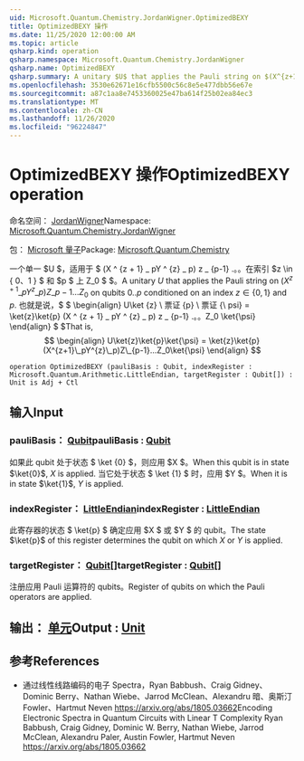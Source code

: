 ```yaml
---
uid: Microsoft.Quantum.Chemistry.JordanWigner.OptimizedBEXY
title: OptimizedBEXY 操作
ms.date: 11/25/2020 12:00:00 AM
ms.topic: article
qsharp.kind: operation
qsharp.namespace: Microsoft.Quantum.Chemistry.JordanWigner
qsharp.name: OptimizedBEXY
qsharp.summary: A unitary $U$ that applies the Pauli string on $(X^{z+1}\_pY^{z}\_p)Z\_{p-1}...Z_0$ on qubits $0..p$ conditioned on an index $z\in\{0,1\}$ and $p$. That is, $$ \begin{align} U\ket{z}\ket{p}\ket{\psi} = \ket{z}\ket{p}(X^{z+1}\_pY^{z}\_p)Z\_{p-1}...Z_0\ket{\psi} \end{align} $$
ms.openlocfilehash: 3530e62671e16cfb5500c56c8e5e477dbb56e67e
ms.sourcegitcommit: a87c1aa8e7453360025e47ba614f25b02ea84ec3
ms.translationtype: MT
ms.contentlocale: zh-CN
ms.lasthandoff: 11/26/2020
ms.locfileid: "96224847"
---
```

# <a name="optimizedbexy-operation"></a><span data-ttu-id="232a9-102">OptimizedBEXY 操作</span><span class="sxs-lookup"><span data-stu-id="232a9-102">OptimizedBEXY operation</span></span>

<span data-ttu-id="232a9-103">命名空间： [JordanWigner](xref:Microsoft.Quantum.Chemistry.JordanWigner)</span><span class="sxs-lookup"><span data-stu-id="232a9-103">Namespace: [Microsoft.Quantum.Chemistry.JordanWigner](xref:Microsoft.Quantum.Chemistry.JordanWigner)</span></span>

<span data-ttu-id="232a9-104">包： [Microsoft 量子](https://nuget.org/packages/Microsoft.Quantum.Chemistry)</span><span class="sxs-lookup"><span data-stu-id="232a9-104">Package: [Microsoft.Quantum.Chemistry](https://nuget.org/packages/Microsoft.Quantum.Chemistry)</span></span>


<span data-ttu-id="232a9-105">一个单一 $U $，适用于 $ (X ^ {z + 1} \_ pY ^ {z} \_ p) z \_ {p-1} .。。在索引 $z \in \{ 0、1 \} $ 和 $p $ 上 Z_0 $ $。</span><span class="sxs-lookup"><span data-stu-id="232a9-105">A unitary $U$ that applies the Pauli string on $(X^{z+1}\_pY^{z}\_p)Z\_{p-1}...Z_0$ on qubits $0..p$ conditioned on an index $z\in\{0,1\}$ and $p$.</span></span> <span data-ttu-id="232a9-106">也就是说，$ $ \begin{align} U\ket {z} \ 票证 {p} \ 票证 {\ psi} = \ket{z}\ket{p} (X ^ {z + 1} \_ pY ^ {z} \_ p) z \_ {p-1} .。。Z_0 \ket{\psi} \end{align} $ $</span><span class="sxs-lookup"><span data-stu-id="232a9-106">That is, $$ \begin{align} U\ket{z}\ket{p}\ket{\psi} = \ket{z}\ket{p}(X^{z+1}\_pY^{z}\_p)Z\_{p-1}...Z_0\ket{\psi} \end{align} $$</span></span>

```qsharp
operation OptimizedBEXY (pauliBasis : Qubit, indexRegister : Microsoft.Quantum.Arithmetic.LittleEndian, targetRegister : Qubit[]) : Unit is Adj + Ctl
```


## <a name="input"></a><span data-ttu-id="232a9-107">输入</span><span class="sxs-lookup"><span data-stu-id="232a9-107">Input</span></span>

### <a name="paulibasis--qubit"></a><span data-ttu-id="232a9-108">pauliBasis： [Qubit](xref:microsoft.quantum.lang-ref.qubit)</span><span class="sxs-lookup"><span data-stu-id="232a9-108">pauliBasis : [Qubit](xref:microsoft.quantum.lang-ref.qubit)</span></span>

<span data-ttu-id="232a9-109">如果此 qubit 处于状态 $ \ket {0} $，则应用 $X $。</span><span class="sxs-lookup"><span data-stu-id="232a9-109">When this qubit is in state $\ket{0}$, $X$ is applied.</span></span> <span data-ttu-id="232a9-110">当它处于状态 $ \ket {1} $ 时，应用 $Y $。</span><span class="sxs-lookup"><span data-stu-id="232a9-110">When it is in state $\ket{1}$, $Y$ is applied.</span></span>


### <a name="indexregister--littleendian"></a><span data-ttu-id="232a9-111">indexRegister： [LittleEndian](xref:Microsoft.Quantum.Arithmetic.LittleEndian)</span><span class="sxs-lookup"><span data-stu-id="232a9-111">indexRegister : [LittleEndian](xref:Microsoft.Quantum.Arithmetic.LittleEndian)</span></span>

<span data-ttu-id="232a9-112">此寄存器的状态 $ \ket{p} $ 确定应用 $X $ 或 $Y $ 的 qubit。</span><span class="sxs-lookup"><span data-stu-id="232a9-112">The state $\ket{p}$ of this register determines the qubit on which $X$ or $Y$ is applied.</span></span>


### <a name="targetregister--qubit"></a><span data-ttu-id="232a9-113">targetRegister： [Qubit](xref:microsoft.quantum.lang-ref.qubit)[]</span><span class="sxs-lookup"><span data-stu-id="232a9-113">targetRegister : [Qubit](xref:microsoft.quantum.lang-ref.qubit)[]</span></span>

<span data-ttu-id="232a9-114">注册应用 Pauli 运算符的 qubits。</span><span class="sxs-lookup"><span data-stu-id="232a9-114">Register of qubits on which the Pauli operators are applied.</span></span>



## <a name="output--unit"></a><span data-ttu-id="232a9-115">输出： [单元](xref:microsoft.quantum.lang-ref.unit)</span><span class="sxs-lookup"><span data-stu-id="232a9-115">Output : [Unit](xref:microsoft.quantum.lang-ref.unit)</span></span>



## <a name="references"></a><span data-ttu-id="232a9-116">参考</span><span class="sxs-lookup"><span data-stu-id="232a9-116">References</span></span>

- <span data-ttu-id="232a9-117">通过线性线路编码的电子 Spectra，Ryan Babbush、Craig Gidney、Dominic Berry、Nathan Wiebe、Jarrod McClean、Alexandru 暗、奥斯汀 Fowler、Hartmut Neven https://arxiv.org/abs/1805.03662</span><span class="sxs-lookup"><span data-stu-id="232a9-117">Encoding Electronic Spectra in Quantum Circuits with Linear T Complexity Ryan Babbush, Craig Gidney, Dominic W. Berry, Nathan Wiebe, Jarrod McClean, Alexandru Paler, Austin Fowler, Hartmut Neven https://arxiv.org/abs/1805.03662</span></span>